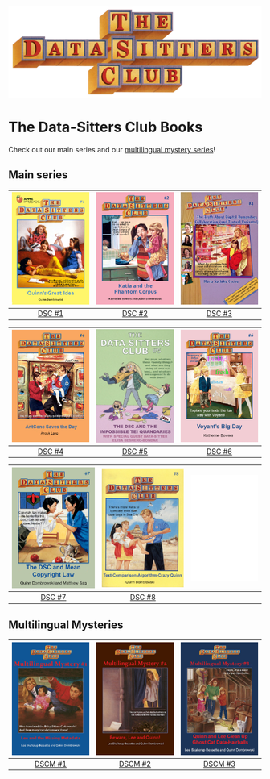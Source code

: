 <img src="_static/images/DSCLogo.png" />

# The Data-Sitters Club Books

Check out our main series and our <a href="#mystery">multilingual mystery series</a>!

## Main series


| [![DSC #1 Quinn's Great Idea](_static/images/bookcovers/dsc1_cover.jpg)](dsc1/) | [![DSC #2 Katia and the Phantom Corpus](_static/images/bookcovers/dsc2_cover.jpg)](dsc2/) | [![DSC #3 The Truth About Digital Humanities Collaborations](_static/images/bookcovers/dsc3_cover.jpg)](dsc3/) |
| :------------------------------------------------------------------------------------------------------------------------------------------------------: | :----------------------------------------------------------------------------------------------------------------------------------------------------------------: | :-------------------------------------------------------------------------------------------------------------------------------------------------------------------------------------: |
|                                                            [DSC #1](dsc1/)                                                            |                                                                 [DSC #2](dsc2/)                                                                 |                                                                           [DSC #3](dsc3/)                                                                            |

| [![DSC #4 AntConc Saves the Day](_static/images/bookcovers/dsc4_cover.jpg)](dsc4/) | [![DSC #5 The DSC and the Impossible TEI Quandaries](_static/images/bookcovers/dsc5_cover.jpg)](dsc5/) | [![DSC #6 Voyant's Big Day](_static/images/bookcovers/dsc6_cover.jpg)](dsc6/) |
| :------------------------------------------------------------------------------------------------------------------------------------------------------: | :----------------------------------------------------------------------------------------------------------------------------------------------------------------: | :-------------------------------------------------------------------------------------------------------------------------------------------------------------------------------------: |
|                                                            [DSC #4](dsc4/)                                                            |                                                                                                                                  [DSC #5](dsc5/)|                                                                                                                                                       [DSC #6](dsc6/)|

| [![DSC #7 The DSC and Mean Copyright Law](_static/images/bookcovers/dsc7_cover.jpg) ](dsc7/) | ![DSC #8 Text-Comparison-Algorithm-Crazy Quinn](_static/images/bookcovers/dsc8_cover.jpg) | ![Coming soon](_static/images/bookcovers/blankcover.png) |
| :------------------------------------------------------------------------------------------------------------------------------------------------------: | :----------------------------------------------------------------------------------------------------------------------------------------------------------------: | :-------------------------------------------------------------------------------------------------------------------------------------------------------------------------------------: |
|                                                            [DSC #7](dsc7/)                                                            |  [DSC #8](dsc8/)                                                                                                                                |                                                                                                                                                       |


<a name="mystery" />

## Multilingual Mysteries

| [![DSC Multilingual Mystery #1 Lee and the Missing Metadata](_static/images/bookcovers/dscm1_cover.jpg)](dscm1/) | [![DSC Multilingual Mystery #2 Beware, Quinn and Lee](_static/images/bookcovers/dscm2_cover.jpg)](dscm2) | [![DSC Multilingual Mystery #3 Quinn and Lee Clean Up Ghost Cat Data-Hairballs](_static/images/bookcovers/dscm3_cover.jpg)](dscm3)    |
| :---------------------------------------------------------------------------------------------------------------------------------------------------------------------------------------: | :-------------------------------------------------------------------------------------------------------------------------------------------------------------------------------: | :-: |
|                                                                           [DSCM #1](dscm1/)                                                                            |                                                                       [DSCM #2](dscm2/)                                                                        | [DSCM #3](dscm3/)    |



